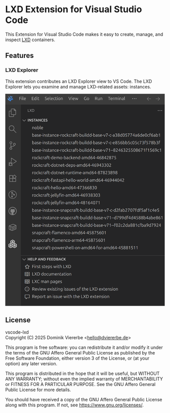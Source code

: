 # LXD Extension for Visual Studio Code

This Extension for Visual Studio Code makes it easy to create, manage, and inspect [LXD](https://canonical.com/lxd) containers.

## Features

### LXD Explorer

This extension contributes an LXD Explorer view to VS Code. The LXD Explorer lets you examine and manage LXD-related assets: instances.

![Screenshot of the LXD Explorer](resources/readme/lxd-explorer-view.png)

## License

vscode-lxd    
Copyright (C) 2025 Dominik Viererbe \<hello@dviererbe.de\>

This program is free software: you can redistribute it and/or modify
it under the terms of the GNU Affero General Public License as
published by the Free Software Foundation, either version 3 of the
License, or (at your option) any later version.

This program is distributed in the hope that it will be useful,
but WITHOUT ANY WARRANTY; without even the implied warranty of
MERCHANTABILITY or FITNESS FOR A PARTICULAR PURPOSE.  See the
GNU Affero General Public License for more details.

You should have received a copy of the GNU Affero General Public License
along with this program.  If not, see <https://www.gnu.org/licenses/>.
